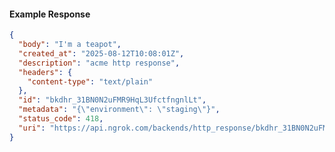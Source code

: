 <!-- Code generated for API Clients. DO NOT EDIT. -->

#### Example Response

```json
{
  "body": "I'm a teapot",
  "created_at": "2025-08-12T10:08:01Z",
  "description": "acme http response",
  "headers": {
    "content-type": "text/plain"
  },
  "id": "bkdhr_31BN0N2uFMR9HqL3UfctfngnlLt",
  "metadata": "{\"environment\": \"staging\"}",
  "status_code": 418,
  "uri": "https://api.ngrok.com/backends/http_response/bkdhr_31BN0N2uFMR9HqL3UfctfngnlLt"
}
```
